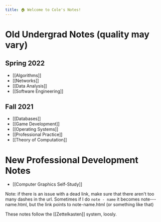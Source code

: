 ```yaml
---
title: 🏠 Welcome to Cole's Notes!
---
```


# Old Undergrad Notes (quality may vary)
## Spring 2022
* [[Algorithms]]
* [[Networks]]
* [[Data Analysis]]
* [[Software Engineering]]
  
## Fall 2021
* [[Databases]]
* [[Game Development]]
* [[Operating Systems]]
* [[Professional Practice]]
* [[Theory of Computation]]

# New Professional Development Notes
* [[Computer Graphics Self-Study]]

Note: if there is an issue with a dead link, make sure that there aren't too many dashes in the url. Sometimes if I do `note - name` it becomes note---name.html, but the link points to note-name.html (or something like that)

These notes follow the [[Zettelkasten]] system, loosly.
